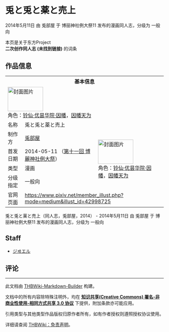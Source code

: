 # 兎と兎と薬と売上

<!-- source html: G:\repos\THBWiki-Markdown-Builder\THBWikiMarkdown\Temp\main\6\60\ns0%3A%E5%85%8E%E3%81%A8%E5%85%8E%E3%81%A8%E8%96%AC%E3%81%A8%E5%A3%B2%E4%B8%8A.html -->

2014年5月11日 由 兎部屋 于 博丽神社例大祭11 发布的漫画同人志，分级为 一般向

本页是关于东方Project  
 **二次创作同人志 (未找到链接)** 的词条
## 作品信息

<table><tbody><tr><th colspan="3">基本信息</th></tr><tr><td class="cover-artwork-mobile" colspan="2"><a href="./文件-兎と兎と薬と売上封面.png.md" class="image" title="封面图片"><img alt="封面图片" src="https://upload.thwiki.cc/thumb/1/13/%E5%85%8E%E3%81%A8%E5%85%8E%E3%81%A8%E8%96%AC%E3%81%A8%E5%A3%B2%E4%B8%8A%E5%B0%81%E9%9D%A2.png/112px-%E5%85%8E%E3%81%A8%E5%85%8E%E3%81%A8%E8%96%AC%E3%81%A8%E5%A3%B2%E4%B8%8A%E5%B0%81%E9%9D%A2.png" decoding="async" loading="lazy" width="112" height="77" srcset="https://upload.thwiki.cc/thumb/1/13/%E5%85%8E%E3%81%A8%E5%85%8E%E3%81%A8%E8%96%AC%E3%81%A8%E5%A3%B2%E4%B8%8A%E5%B0%81%E9%9D%A2.png/168px-%E5%85%8E%E3%81%A8%E5%85%8E%E3%81%A8%E8%96%AC%E3%81%A8%E5%A3%B2%E4%B8%8A%E5%B0%81%E9%9D%A2.png 1.5x, https://upload.thwiki.cc/thumb/1/13/%E5%85%8E%E3%81%A8%E5%85%8E%E3%81%A8%E8%96%AC%E3%81%A8%E5%A3%B2%E4%B8%8A%E5%B0%81%E9%9D%A2.png/224px-%E5%85%8E%E3%81%A8%E5%85%8E%E3%81%A8%E8%96%AC%E3%81%A8%E5%A3%B2%E4%B8%8A%E5%B0%81%E9%9D%A2.png 2x" data-file-width="3000" data-file-height="2075"></a><div class="cover-char">角色：<a href="./铃仙·优昙华院·因幡.md" title="铃仙·优昙华院·因幡">铃仙·优昙华院·因幡</a>，<a href="./因幡帝.md" title="因幡帝">因幡天为</a></div></td>
</tr><tr><td class="label">名称</td><td colspan="2"> 兎と兎と薬と売上 </td></tr><tr><td class="label">制作方</td><td><a href="./兎部屋.md" title="兎部屋">兎部屋</a></td><td class="cover-artwork" rowspan="4" style="min-width:112px;"><a href="./文件-兎と兎と薬と売上封面.png.md" class="image" title="封面图片"><img alt="封面图片" src="https://upload.thwiki.cc/thumb/1/13/%E5%85%8E%E3%81%A8%E5%85%8E%E3%81%A8%E8%96%AC%E3%81%A8%E5%A3%B2%E4%B8%8A%E5%B0%81%E9%9D%A2.png/112px-%E5%85%8E%E3%81%A8%E5%85%8E%E3%81%A8%E8%96%AC%E3%81%A8%E5%A3%B2%E4%B8%8A%E5%B0%81%E9%9D%A2.png" decoding="async" loading="lazy" width="112" height="77" srcset="https://upload.thwiki.cc/thumb/1/13/%E5%85%8E%E3%81%A8%E5%85%8E%E3%81%A8%E8%96%AC%E3%81%A8%E5%A3%B2%E4%B8%8A%E5%B0%81%E9%9D%A2.png/168px-%E5%85%8E%E3%81%A8%E5%85%8E%E3%81%A8%E8%96%AC%E3%81%A8%E5%A3%B2%E4%B8%8A%E5%B0%81%E9%9D%A2.png 1.5x, https://upload.thwiki.cc/thumb/1/13/%E5%85%8E%E3%81%A8%E5%85%8E%E3%81%A8%E8%96%AC%E3%81%A8%E5%A3%B2%E4%B8%8A%E5%B0%81%E9%9D%A2.png/224px-%E5%85%8E%E3%81%A8%E5%85%8E%E3%81%A8%E8%96%AC%E3%81%A8%E5%A3%B2%E4%B8%8A%E5%B0%81%E9%9D%A2.png 2x" data-file-width="3000" data-file-height="2075"></a><div class="cover-char">角色：<a href="./铃仙·优昙华院·因幡.md" title="铃仙·优昙华院·因幡">铃仙·优昙华院·因幡</a>，<a href="./因幡帝.md" title="因幡帝">因幡天为</a></div></td>
</tr><tr><td class="label">首发日期</td><td>2014-05-11&#160;（<a href="/展会作品列表?e=%E5%8D%9A%E4%B8%BD%E7%A5%9E%E7%A4%BE%E4%BE%8B%E5%A4%A7%E7%A5%AD%2311">第十一回 博麗神社例大祭</a>）</td></tr><tr><td class="label">类型</td><td>漫画</td></tr><tr><td class="label">分级指定</td><td>一般向</td></tr>
<tr><td class="label">官网页面</td><td colspan="2"><a rel="nofollow" class="external free" href="https://www.pixiv.net/member_illust.php?mode=medium&amp;illust_id=42998725">https://www.pixiv.net/member_illust.php?mode=medium&amp;illust_id=42998725</a></td></tr></tbody></table>

兎と兎と薬と売上（同人志，兎部屋，2014） - 2014年5月11日 由 兎部屋 于 博丽神社例大祭11 发布的漫画同人志，分级为 一般向
## Staff
- [ジヰエル](./ジヰエル.md)

## 评论




---

此文档由 [THBWiki-Markdown-Builder](https://github.com/Delsin-Yu/THBWiki-Markdown-Builder) 构建。

文档中的所有内容除特殊注明外，均在 [**知识共享(Creative Commons) 署名-非商业性使用-相同方式共享 3.0 协议**](https://creativecommons.org/licenses/by-sa/3.0/deed.zh-hans) 下提供，附加条款亦可能应用。

引用类型与其他类型作品版权归原作者所有，如有作者授权则遵照授权协议使用。

详细请查阅 [THBWiki：免责声明](https://thbwiki.cc/THBWiki:%E5%85%8D%E8%B4%A3%E5%A3%B0%E6%98%8E)。

